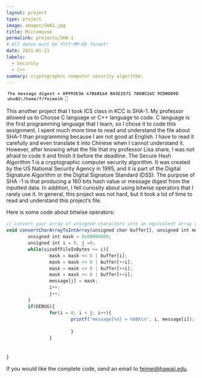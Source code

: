 ```yaml
---
layout: project
type: project
image: images/SHA1.jpg
title: Micromouse
permalink: projects/SHA-1
# All dates must be YYYY-MM-DD format!
date: 2021-01-21
labels:
  - Security
  - C++
summary: cryptographic computer security algorithm.
---
```


<div class="ui small rounded images">
  <img class="ui image" src="../images/SHA-1.jpg">
</div>

This another project that I took ICS class in KCC is SHA-1.  My professor allowed us to Choose C language or C++ language to code. C language is the first programming language that I learn, so I chose it to code this assignment. I spent much more time to read and understand the file about SHA-1 than programming because I am not good at English. I have to read it carefully and even translate it into Chinese when I cannot understand it. However, after knowing what the file that my professor Lisa share, I was not afraid to code it and finish it before the deadline. The Secure Hash Algorithm 1 is a cryptographic computer security algorithm. It was created by the US National Security Agency in 1995, and it is part of the Digital Signature Algorithm or the Digital Signature Standard (DSS). The purpose of SHA -1 is that producing a 160 bits hash value or message digest from the inputted data. In addition, I fell curiosity about using bitwise operators that I rarely use it. In general, this project was not hard, but it took a lot of time to read and understand this project’s file. 


Here is some code about bitwise operators:

```js
// convert your array of unsigned characters into an equivalent array of unsigned integers
void convertCharArrayToIntArray(unsigned char buffer[], unsigned int message[], unsigned int sizeOfFileInBytes){
        unsigned int mask = 0x80000000;
        unsigned int i = 0, j =0;
        while(sizeOfFileInBytes >= i){
                mask = mask << 8 | buffer[i];
                mask = mask << 8 | buffer[++i];
                mask = mask << 8 | buffer[++i];
                mask = mask << 8 | buffer[++i];
                message[j] = mask; 
                i++; 
                j++;
        }       
        if(DEBUG){
                for(i = 0; i < j; i++){
                        printf("message[%d] = %08X\n", i, message[i]);
                
                        }
                }
                        
                                                             
}

```
If you would like the complete code, send an email to feimei@hawaii.edu.


